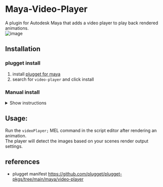 # Maya-Video-Player  
A plugin for Autodesk Maya that adds a video player to play back rendered animations.  
![image](https://github.com/hannesdelbeke/Maya-Video-Player/assets/3758308/406feefd-7a98-4910-b90a-30a20eed066a)

## Installation

### plugget install
1. install [plugget for maya](https://github.com/plugget/plugget-qt-maya-plugin)
2. search for `video-player` and click install

### Manual install
<details>
<summary>Show instructions</summary>
  
### Modify install.mel  
1. Change the $VERSION variable to be the year version of your Maya install.  
2. Change the $INSTALL_LOCATION variable to be the path to the downloaded repository.  

### Install and Activate Plugin
1. Drag ths install.mel file into your Maya viewport to begin installation.  
2. Go to **Windows** > **Settings/Preferences** > **Plug-in Manager**  
3. Find the video_command.py plugin and load it. 

</details>



## Usage:  
Run the ```videoPlayer;``` MEL command in the script editor after rendering an animation.  
The player will detect the images based on your scenes render output settings. 

## references
- plugget manifest https://github.com/plugget/plugget-pkgs/tree/main/maya/video-player
